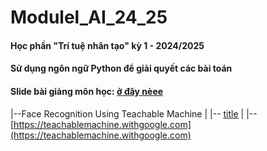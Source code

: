 # Modulel_AI_24_25
#### Học phần "Trí tuệ nhân tạo" kỳ 1 - 2024/2025
#### Sử dụng ngôn ngữ Python để giải quyết các bài toán
#### Slide bài giảng môn học: [ở đây nèee](https://github.com/haphucc/Modulel_AI_24_25/tree/main/Slide)


|--Face Recognition Using Teachable Machine 
|  |-- [title]([http://~](https://teachablemachine.withgoogle.com/v1/))
|  |-- [https://teachablemachine.withgoogle.com](https://teachablemachine.withgoogle.com)
